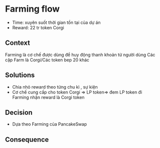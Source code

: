 # Farming flow
* Time: xuyên suốt thời gian tồn tại của dự án
* Reward: 22 tr token Corgi
## Context
Farming là cơ chế được dùng để huy động thanh khoản từ người dùng
Các cặp Farm là Corgi/Các token bep 20 khác 
## Solutions
- Chia nhỏ reward theo từng chu kì , sự kiện
- Cơ chế cung cấp cho token Corgi => LP token=> đem LP token đi Farming nhận reward là Corgi token
## Decision
- Dựa theo Farming của PancakeSwap
## Consequence